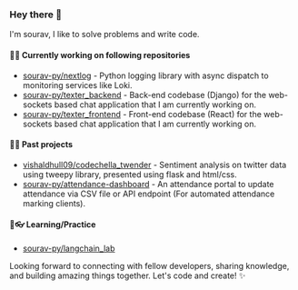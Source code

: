 ### Hey there 👋

I'm sourav, I like to solve problems and write code.

#### 👨‍💻 Currently working on following repositories
- [sourav-py/nextlog](https://github.com/sourav-py/nextlog) - Python logging library with async dispatch to monitoring services like Loki.
- [sourav-py/texter_backend](https://github.com/sourav-py/texter_backend) - Back-end codebase (Django) for the web-sockets based chat application that I am currently working on.
- [sourav-py/texter_frontend](https://github.com/sourav-py/texter_frontend) - Front-end codebase (React) for the web-sockets based chat application that I am currently working on.

#### 👨‍💻 Past projects
- [vishaldhull09/codechella_twender](https://github.com/vishaldhull09/codechella_twender) - Sentiment analysis on twitter data using tweepy library, presented using flask and html/css.
- [sourav-py/attendance-dashboard](https://github.com/sourav-py/attendance-dashboard) - An attendance portal to update attendance via CSV file or API endpoint (For automated attendance marking clients).

#### 📗👓 Learning/Practice
- [sourav-py/langchain_lab](https://github.com/sourav-py/langchain_lab)

Looking forward to connecting with fellow developers, sharing knowledge, and building amazing things together. Let's code and create! ✨







